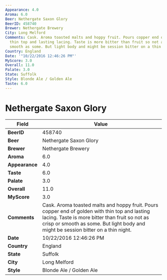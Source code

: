 ```yaml
---
Appearance: 4.0
Aroma: 6.0
Beer: Nethergate Saxon Glory
BeerID: 458740
Brewer: Nethergate Brewery
City: Long Melford
Comments: Cask. Aroma toasted malts and hoppy fruit. Pours copper end of golden with
  thin top and lasting lacing. Taste is more bitter than fruit so not as crisp or
  smooth as some. But light body and might be session bitter on a thin night.
Country: England
Date: '"10/22/2016 12:46:26 PM"'
MyScore: 3.0
Overall: 11.0
Palate: 3.0
State: Suffolk
Style: Blonde Ale / Golden Ale
Taste: 6.0
---
```


# Nethergate Saxon Glory

| Field         | Value |
|---------------|-------|
| **BeerID** | 458740 |
| **Beer** | Nethergate Saxon Glory |
| **Brewer** | Nethergate Brewery |
| **Aroma** | 6.0 |
| **Appearance** | 4.0 |
| **Taste** | 6.0 |
| **Palate** | 3.0 |
| **Overall** | 11.0 |
| **MyScore** | 3.0 |
| **Comments** | Cask. Aroma toasted malts and hoppy fruit. Pours copper end of golden with thin top and lasting lacing. Taste is more bitter than fruit so not as crisp or smooth as some. But light body and might be session bitter on a thin night. |
| **Date** | 10/22/2016 12:46:26 PM |
| **Country** | England |
| **State** | Suffolk |
| **City** | Long Melford |
| **Style** | Blonde Ale / Golden Ale |
